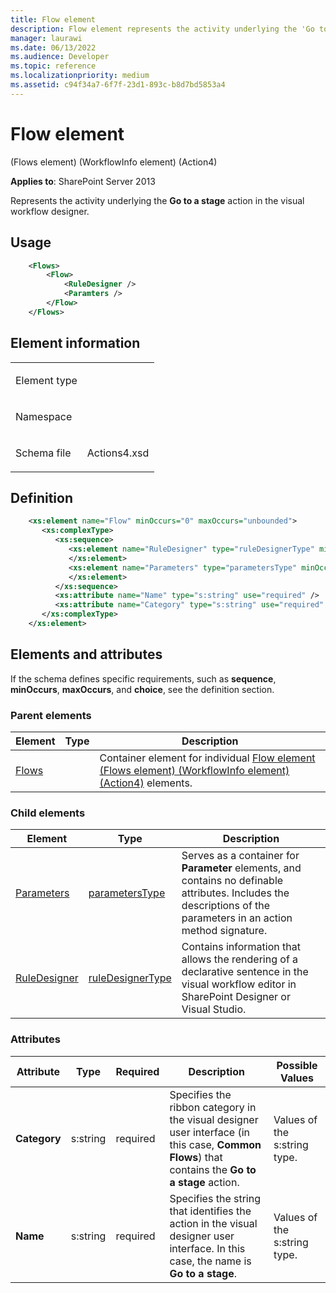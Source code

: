 ```yaml
---
title: Flow element
description: Flow element represents the activity underlying the 'Go to a stage' action in the visual workflow designer.
manager: laurawi
ms.date: 06/13/2022
ms.audience: Developer
ms.topic: reference
ms.localizationpriority: medium
ms.assetid: c94f34a7-6f7f-23d1-893c-b8d7bd5853a4
---
```


# Flow element

(Flows element) (WorkflowInfo element) (Action4)

**Applies to**: SharePoint Server 2013

Represents the activity underlying the **Go to a stage** action in the visual workflow designer.

## Usage

```XML
    <Flows>
        <Flow>
            <RuleDesigner />
            <Paramters />
        </Flow>
    </Flows>
```

## Element information

<table>
<colgroup>
<col width="50%" />
<col width="50%" />
</colgroup>
<tbody>
<tr class="odd">
<td align="left"><p><span class="label">Element type</span></p></td>
<td align="left"><p></p></td>
</tr>
<tr class="even">
<td align="left"><p><span class="label">Namespace</span></p></td>
<td align="left"><p></p></td>
</tr>
<tr class="odd">
<td align="left"><p><span class="label">Schema file</span></p></td>
<td align="left"><p>Actions4.xsd</p></td>
</tr>
</tbody>
</table>

## Definition

```XML
    <xs:element name="Flow" minOccurs="0" maxOccurs="unbounded">
       <xs:complexType>
          <xs:sequence>
             <xs:element name="RuleDesigner" type="ruleDesignerType" minOccurs="1"  maxOccurs="1">
             </xs:element>
             <xs:element name="Parameters" type="parametersType" minOccurs="1" maxOccurs="1">
             </xs:element>
          </xs:sequence>
          <xs:attribute name="Name" type="s:string" use="required" />
          <xs:attribute name="Category" type="s:string" use="required" />
       </xs:complexType>
    </xs:element>
```

## Elements and attributes

If the schema defines specific requirements, such as **sequence**, **minOccurs**, **maxOccurs**, and **choice**, see the definition section.

### Parent elements

| Element | Type | Description |
|---------|------|-------------|
| [Flows](flows-element-workflowinfo-elementaction4.md)| | Container element for individual [Flow element (Flows element) (WorkflowInfo element) (Action4)](flow-element-flows-elementworkflowinfo-elementaction4.md) elements. |

### Child elements


| Element | Type | Description |
|---------|------|-------------|
| [Parameters](parameters-element-flow-elementflows-elementworkflowinfo-elementaction4.md) | [parametersType](parameterstype-complextype-action4.md) | Serves as a container for **Parameter** elements, and contains no definable attributes. Includes the descriptions of the parameters in an action method signature. |
| [RuleDesigner](ruledesigner-element-flow-elementflows-elementworkflowinfo-elementaction4.md) | [ruleDesignerType](ruledesignertype-complextype-action4.md) | Contains information that allows the rendering of a declarative sentence in the visual workflow editor in SharePoint Designer or Visual Studio. |

### Attributes

| Attribute | Type | Required | Description | Possible Values |
|-----------|------|----------|-------------|-----------|
| **Category** | s:string | required | Specifies the ribbon category in the visual designer user interface (in this case, **Common Flows**) that contains the **Go to a stage** action. | Values of the s:string type. |
| **Name** | s:string | required | Specifies the string that identifies the action in the visual designer user interface. In this case, the name is **Go to a stage**. | Values of the s:string type. |
